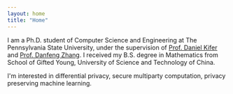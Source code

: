```yaml
---
layout: home
title: "Home"
---
```


I am a Ph.D. student of Computer Science and Engineering at The Pennsylvania State University, under the supervision of [Prof. Daniel Kifer](https://www.cse.psu.edu/~duk17/) and [Prof. Danfeng Zhang](https://www.cse.psu.edu/~dbz5017/). I received my B.S. degree in Mathematics from School of Gifted Young, University of Science and Technology of China.

I'm interested in differential privacy, secure multiparty computation, privacy preserving machine learning.